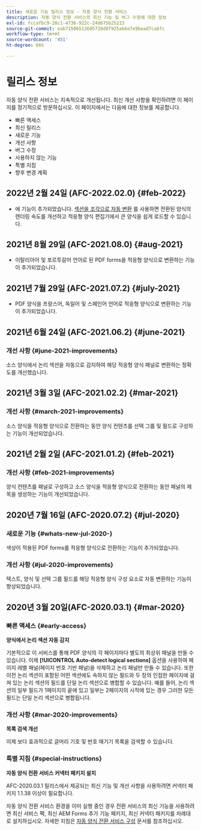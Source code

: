 ```yaml
---
title: 새로운 기능 릴리스 정보 - 자동 양식 전환 서비스
description: 자동 양식 전환 서비스의 최신 기능 및 버그 수정에 대한 정보
exl-id: fccafbc9-28c1-4736-922c-24d675b25213
source-git-commit: eab71506513605728d8f925ab6e7e9bead7ca6fc
workflow-type: tm+mt
source-wordcount: '451'
ht-degree: 66%

---
```


# 릴리스 정보

자동 양식 전환 서비스는 지속적으로 개선됩니다. 최신 개선 사항을 확인하려면 이 페이지를 정기적으로 방문하십시오. 이 페이지에서는 다음에 대한 정보를 제공합니다.

* 빠른 액세스
* 최신 릴리스
* 새로운 기능
* 개선 사항
* 버그 수정
* 사용하지 않는 기능
* 특별 지침
* 향후 변경 계획

## 2022년 2월 24일 (AFC-2022.02.0) {#feb-2022}

* 에 기능이 추가되었습니다. [섹션을 조각으로 자동 변환](convert-existing-forms-to-adaptive-forms.md) 를 사용하면 전환된 양식의 렌더링 속도를 개선하고 적응형 양식 편집기에서 큰 양식을 쉽게 로드할 수 있습니다.

## 2021년 8월 29일 (AFC-2021.08.0) {#aug-2021}

* 이탈리아어 및 포르투갈어 언어로 된 PDF forms을 적응형 양식으로 변환하는 기능이 추가되었습니다.

## 2021년 7월 29일 (AFC-2021.07.2) {#july-2021}

* PDF 양식을 프랑스어, 독일어 및 스페인어 언어로 적응형 양식으로 변환하는 기능이 추가되었습니다.

## 2021년 6월 24일 (AFC-2021.06.2) {#june-2021}

### 개선 사항 {#june-2021-improvements}

소스 양식에서 논리 섹션을 자동으로 감지하여 해당 적응형 양식 패널로 변환하는 정확도를 개선했습니다.

## 2021년 3월 3일 (AFC-2021.02.2) {#mar-2021}

### 개선 사항 {#march-2021-improvements}

소스 양식을 적응형 양식으로 전환하는 동안 양식 컨텐츠를 선택 그룹 및 필드로 구성하는 기능이 개선되었습니다.

## 2021년 2월 2일 (AFC-2021.01.2) {#feb-2021}

### 개선 사항 {#feb-2021-improvements}

양식 컨텐츠를 패널로 구성하고 소스 양식을 적응형 양식으로 전환하는 동안 패널의 제목을 생성하는 기능이 개선되었습니다.

## 2020년 7월 16일 (AFC-2020.07.2) {#jul-2020}

### 새로운 기능 {#whats-new-jul-2020-}

색상이 적용된 PDF forms를 적응형 양식으로 전환하는 기능이 추가되었습니다.

### 개선 사항 {#jul-2020-improvements}

텍스트, 양식 및 선택 그룹 필드를 해당 적응형 양식 구성 요소로 자동 변환하는 기능이 향상되었습니다.

## 2020년 3월 20일(AFC-2020.03.1) {#mar-2020}

### 빠른 액세스 {#early-access}

**양식에서 논리 섹션 자동 감지**

기본적으로 이 서비스를 통해 PDF 양식의 각 페이지마다 별도의 최상위 패널을 만들 수 있습니다. 이제 **[!UICONTROL Auto-detect logical sections]** 옵션을 사용하여 페이지 레벨 패널(페이지 번호 기반 패널)을 삭제하고 논리 패널만 만들 수 있습니다. 또한 이전 논리 섹션이 포함된 어떤 섹션에도 속하지 않는 필드와 두 장의 인접한 페이지에 걸쳐 있는 논리 섹션의 필드를 단일 논리 섹션으로 병합할 수 있습니다. 예를 들어, 논리 섹션의 일부 필드가 1페이지의 끝에 있고 일부는 2페이지의 시작에 있는 경우 그러한 모든 필드는 단일 논리 섹션으로 병합됩니다.

### 개선 사항 {#mar-2020-improvements}

**목록 검색 개선**

이제 보다 효과적으로 글머리 기호 및 번호 매기기 목록을 검색할 수 있습니다.

### 특별 지침 {#special-instructions}

**자동 양식 전환 서비스 커넥터 패키지 설치**

AFC-2020.03.1 릴리스에서 제공되는 최신 기능 및 개선 사항을 사용하려면 커넥터 패키지 1.1.38 이상이 필요합니다.

자동 양식 전환 서비스 환경을 이미 실행 중인 경우 전환 서비스의 최신 기능을 사용하려면 최신 서비스 팩, 최신 AEM Forms 추가 기능 패키지, 최신 커넥터 패키지를 차례대로 설치하십시오. 자세한 지침은 [자동 양식 전환 서비스 구성](configure-service.md) 문서를 참조하십시오.
